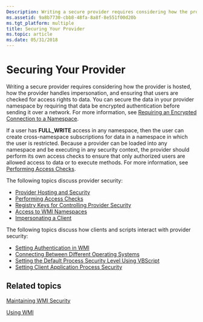 ```yaml
---
Description: Writing a secure provider requires considering how the provider is hosted, how the provider handles impersonation, and ensuring that users are checked for access rights to data.
ms.assetid: 9a8b7730-cbb8-48fa-8a8f-8e551f00d20b
ms.tgt_platform: multiple
title: Securing Your Provider
ms.topic: article
ms.date: 05/31/2018
---
```


# Securing Your Provider

Writing a secure provider requires considering how the provider is hosted, how the provider handles impersonation, and ensuring that users are checked for access rights to data. You can secure the data in your provider namespace by requiring that data be encrypted authentication before sending it over a network. For more information, see [Requiring an Encrypted Connection to a Namespace](requiring-an-encrypted-connection-to-a-namespace.md).

If a user has **FULL\_WRITE** access in any namespace, then the user can create cross-namespace subscriptions for data in a namespace in which the user is restricted. Because a provider can be loaded into any namespace and be executing in any security context, the provider should perform its own access checks to ensure that only authorized users are allowed access to data or to execute methods. For more information, see [Performing Access Checks](performing-access-checks.md).

The following topics discuss provider security:

-   [Provider Hosting and Security](provider-hosting-and-security.md)
-   [Performing Access Checks](performing-access-checks.md)
-   [Registry Keys for Controlling Provider Security](registry-keys-for-controlling-provider-security-.md)
-   [Access to WMI Namespaces](access-to-wmi-namespaces.md)
-   [Impersonating a Client](impersonating-a-client.md)

The following topics discuss how clients and scripts interact with provider security:

-   [Setting Authentication in WMI](setting-authentication-in-wmi.md)
-   [Connecting Between Different Operating Systems](/windows/desktop/WmiSdk/troubleshooting-a-remote-wmi-connection)
-   [Setting the Default Process Security Level Using VBScript](setting-the-default-process-security-level-using-vbscript.md)
-   [Setting Client Application Process Security](setting-client-application-process-security.md)

## Related topics

<dl> <dt>

[Maintaining WMI Security](maintaining-wmi-security.md)
</dt> <dt>

[Using WMI](using-wmi.md)
</dt> </dl>

 

 